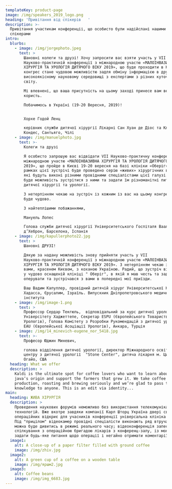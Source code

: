 ```yaml
---
templateKey: product-page
image: /img/speakers_2019_logo.png
heading: 'Привітання від спікерів   '
description: >-
  Привітання участикам конференціі, що особисто були надійслані нашими шановними
  спікерами
intro:
  blurbs:
    - image: /img/jorgephoto.jpeg
      text: >
        Шановні колеги та друзі! Хочу запросити вас взяти участь у VII
        Науково-практичній конференції з міжнародною участю «МАЛОІНВАЗИВНА
        ХІРУРГІЯ ТА УРОЛОГІЯ ДИТЯЧОГО ВІКУ 2019», що буде проходити в Києві. Цей
        конгрес стане чудовою можливістю задля обміну інформацією в дружньому та
        високоякісному науковому середовищі з експертами з різних куточків
        світу. 

        Мі впевнені, що ваша присутність на цьому заході принесе вам велику
        користь.

        Побачимось в Україні (19-20 Вересня, 2019)!  


        Хорхе Годой Ленц

        керівник служби дитячої хірургії Лікарні Сан Хуан де Діос та Клініки Лас
        Кондес, Сантьяго, Чілі
    - image: /img/manuelphoto.jpg
      text: >-
        Колеги та друзі

        Я особисто запрошую вас відвідати VII Науково-практичну конференцію з
        міжнародною участю «МАЛОІНВАЗИВНА ХІРУРГІЯ ТА УРОЛОГІЯ ДИТЯЧОГО ВІКУ
        2019», що пройде в Києві 19-20 вересня на базі клініки «Оберіг». В
        рамках цієї зустрічі буде проведено серію «живих» хірургічних втручань,
        які будуть виконі різними провідними спеціалістами цієї галузі. У вас
        буде можливість зустрітися з ними та задати їм різноманітні питання щодо
        дитячої хірургії та урології.

        З нетерпінням чекаю на зустріч із кожним із вас на цьому конгресі. Це
        буде чудово.

        З найтеплішими побажаннями,

        Мануель Лопес

        Голова служби дитячої хірургії Університетського Госпіталя Вааль
        д’Хеброн, Барселона, Іспанія
    - image: /img/kapullerphoto22.jpg
      text: >
        Шановні ДРУЗІ! 

        Дякую за надану можливість знову прийняти участь у VII
        Науково-практичній конференції з міжнародною участю «МАЛОІНВАЗИВНА
        ХІРУРГІЯ ТА УРОЛОГІЯ ДИТЯЧОГО ВІКУ 2019». З нетерпінням чекаю зустрічі з
        вами, красенем Києвом, з коханою Україною. Радий, що зустріч відбудеться
        у чудово оснащеній клініці " Оберіг", в якій я мав честь та задоволення
        оперувати та зустрічався з вами в попередні мої приїзди. 

        Ваш Вадим Капуллер, провідний дитячій хірург Університетської Клініки
        Хадасса, Єрусалим, Ізраїль. Випускник Дніпропетровського медичного
        інститута
    - image: /img/image-1.png
      text: >
        Профессор Сердар Текгюль,  відповідальний за курс дитячої урології
        Універсітету Хаджеттепе, Секретар ESPU (Європейського Товариства Дитячих
        Урологів), Голова Комітету з Розробки Рукомендацій з дитячої урології
        EAU (Європейської Асоціації Урологів), Анкара, Турція
    - image: /img/14_minevich-eugene_nor_5418.jpg
      text: >-
        Професор Юджин Миневич,

        голова відділення дитячої урології, директор Міжнародного освітнього
        центру з дитячої урології  "Stone Center", дитяча лікарня м. Цинцинатті,
        Огайо, США
  heading: What we offer
  description: >
    Kaldi is the ultimate spot for coffee lovers who want to learn about their
    java’s origin and support the farmers that grew it. We take coffee
    production, roasting and brewing seriously and we’re glad to pass that
    knowledge to anyone. This is an edit via identity...
main:
  heading: ЖИВА ХІРУРГІЯ
  description: >
    Проведення наукових форумів неможливо без використання телекомунікаційних
    технологій. Вже вкотре завдяки компанії Карл Шторц Україна двері своїх
    операційних відкриє для учасників конференції універсальна клініка "Оберіг".
    Під "прицілом" відеокамер провідні спеціалісти виконають ряд втручань, які
    можна буде дивитись в режимі реального часу; відеоконференція запеспечить
    спілкування з операційною бригадою лікарів з конференц-залу, із можливістю
    задати будь-яке питання щодо операції і негайно отримати коментарії.
  image1:
    alt: A close-up of a paper filter filled with ground coffee
    image: /img/zhiv.jpg
  image2:
    alt: A green cup of a coffee on a wooden table
    image: /img/яршм2.jpg
  image3:
    alt: Coffee beans
    image: /img/img_6683.jpg
---
```


